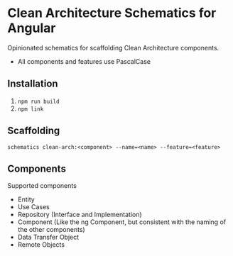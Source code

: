 # Clean Architecture Schematics for Angular

Opinionated schematics for scaffolding Clean Architecture components.
- All components and features use PascalCase

## Installation
1. `npm run build`
2. `npm link`

## Scaffolding
`schematics clean-arch:<component> --name=<name> --feature=<feature>`

## Components
Supported components
- Entity
- Use Cases
- Repository (Interface and Implementation)
- Component (Like the ng Component, but consistent with the naming of the other components)
- Data Transfer Object
- Remote Objects
